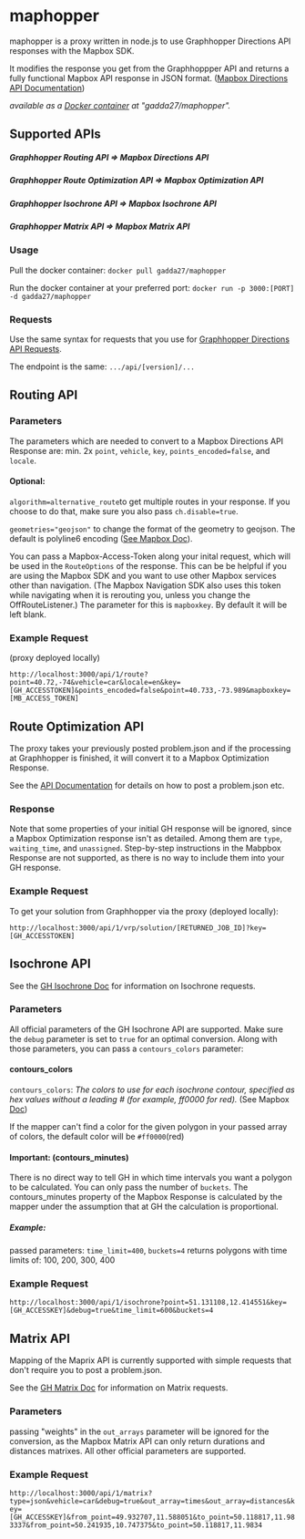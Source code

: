 # maphopper
maphopper is a proxy written in node.js to use Graphhopper Directions API responses with the Mapbox SDK.

It modifies the response you get from the Graphhoppper API and returns a fully functional Mapbox API response in JSON format. ([Mapbox Directions API Documentation](https://www.mapbox.com/api-documentation/?language=cURL#directions))

<i>available as a <a href="https://hub.docker.com/r/gadda27/maphopper/">Docker container</a> at "gadda27/maphopper".</i>
## Supported APIs

##### Graphhopper Routing API => Mapbox Directions API

##### Graphhopper Route Optimization API => Mapbox Optimization API

##### Graphhopper Isochrone API => Mapbox Isochrone API

##### Graphhopper Matrix API => Mapbox Matrix API

### Usage

Pull the docker container:
`docker pull gadda27/maphopper`

Run the docker container at your preferred port:
`docker run -p 3000:[PORT] -d gadda27/maphopper`

### Requests
Use the same syntax for requests that you use for [Graphhopper Directions API Requests](https://graphhopper.com/api/1/docs/).

The endpoint is the same: `.../api/[version]/...`

## Routing API

### Parameters
The parameters which are needed to convert to a Mapbox Directions API Response are: min. 2x `point`, `vehicle`, `key`, `points_encoded=false`, and `locale`.

#### Optional:

`algorithm=alternative_route`to get multiple routes in your response. If you choose to do that, make sure you also pass `ch.disable=true`.

`geometries="geojson"` to change the format of the geometry to geojson. The default is polyline6 encoding ([See Mapbox Doc](https://docs.mapbox.com/api/navigation/#retrieve-directions)).

You can pass a Mapbox-Access-Token along your inital request, which will be used in the `RouteOptions` of the response. This can be be helpful if you are using the Mapbox SDK and you want to use other Mapbox services other than navigation. (The Mapbox Navigation SDK also uses this token while navigating when it is rerouting you, unless you change the OffRouteListener.)
The parameter for this is `mapboxkey`. By default it will be left blank.

### Example Request

(proxy deployed locally)

`http://localhost:3000/api/1/route?point=40.72,-74&vehicle=car&locale=en&key=[GH_ACCESSTOKEN]&points_encoded=false&point=40.733,-73.989&mapboxkey=[MB_ACCESS_TOKEN]`

## Route Optimization API

The proxy takes your previously posted problem.json and if the processing at Graphhopper is finished, it will convert it to a Mapbox Optimization Response. 

See the [API Documentation](https://graphhopper.com/api/1/docs/route-optimization/) for details on how to post a problem.json etc.

### Response 

Note that some properties of your initial GH response will be ignored, since a Mapbox Optimization response isn't as detailed.  Among them are `type`, `waiting_time`, and `unassigned`.
Step-by-step instructions in the Mabpbox Response are not supported, as there is no way to include them into your GH response.
### Example Request

To get your solution from Graphhopper via the proxy (deployed locally):

`http://localhost:3000/api/1/vrp/solution/[RETURNED_JOB_ID]?key=[GH_ACCESSTOKEN]`

## Isochrone API

See the [GH Isochrone Doc](https://graphhopper.com/api/1/docs/isochrone/) for information on Isochrone requests.

### Parameters

All official parameters of the GH Isochrone API are supported.
Make sure the `debug` parameter is set to `true` for an optimal conversion.
Along with those parameters, you can pass a `contours_colors` parameter:

#### contours_colors

  `contours_colors`: _The colors to use for each isochrone contour, specified as hex values without a leading  # (for example,  ff0000 for red)._ (See Mapbox [Doc](https://www.mapbox.com/api-documentation/?language=cURL#retrieve-isochrones-around-a-location))
  
  If the mapper can't find a color for the given polygon in your passed array of colors, the default color will be `#ff0000`(red)
  
#### Important: (contours_minutes)
There is no direct way to tell GH in which time intervals you want a polygon to be calculated. You can only pass the number of `buckets`. The contours_minutes property of the Mapbox Response is calculated by the mapper under the assumption that at GH the calculation is proportional.

##### Example:
passed parameters: `time_limit=400`, `buckets=4`
returns polygons with time limits of: 100, 200, 300, 400

### Example Request
`http://localhost:3000/api/1/isochrone?point=51.131108,12.414551&key=[GH_ACCESSKEY]&debug=true&time_limit=600&buckets=4`


## Matrix API

Mapping of the Maprix API is currently supported with simple requests that don't require you to post a problem.json. 

See the [GH Matrix Doc](https://graphhopper.com/api/1/docs/matrix/) for information on Matrix requests.

### Parameters

passing "weights" in the `out_arrays` parameter will be ignored for the conversion, as the Mapbox Matrix API can only return durations and distances matrixes.
All other official parameters are supported. 

### Example Request
`http://localhost:3000/api/1/matrix?type=json&vehicle=car&debug=true&out_array=times&out_array=distances&key=[GH_ACCESSKEY]&from_point=49.932707,11.588051&to_point=50.118817,11.983337&from_point=50.241935,10.747375&to_point=50.118817,11.9834`



